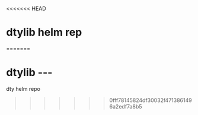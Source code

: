 <<<<<<< HEAD
# dtylib helm rep
=======
# dtylib ---
dty helm repo
>>>>>>> 0fff78145824df30032f4713861496a2edf7a8b5
